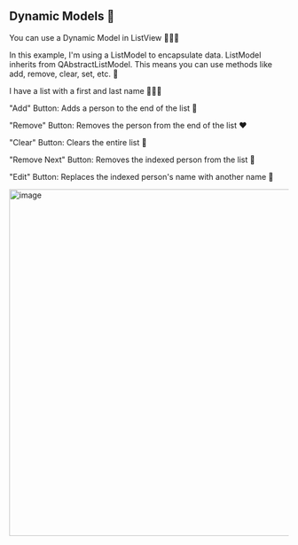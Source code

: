 ## Dynamic Models 🚥

You can use a Dynamic Model in ListView 🧑🏻‍💻

In this example, I'm using a ListModel to encapsulate data. ListModel inherits from QAbstractListModel. This means you can use methods like add, remove, clear, set, etc. 🔘

I have a list with a first and last name 🧑🏻‍🦰

"Add" Button: Adds a person to the end of the list 💚

"Remove" Button: Removes the person from the end of the list ❤️

"Clear" Button: Clears the entire list 💛

"Remove Next" Button: Removes the indexed person from the list 🔘

"Edit" Button: Replaces the indexed person's name with another name 🧑

<img width="945" height="626" alt="image" src="https://github.com/user-attachments/assets/b5aa3b0e-b19f-4606-9181-1f8c2311cfbd" />

